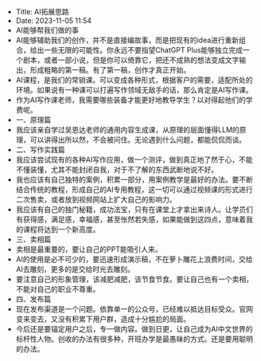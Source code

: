 - Title: AI拓展思路
- Date: 2023-11-05 11:54
- AI能够帮我们做的事
- AI能够辅助我们的创作，并不是直接编故事，而是把现有的idea进行重新组合，给出一些无限的可能性。你永远不要指望ChatGPT Plus能够独立完成一个剧本，或者一部小说，但是你可以倚靠它，把还不成熟的想法变成文字输出，形成粗略的第一稿。有了第一稿，创作才真正开始。
- AI课程，是我们的常销课。可以变成各种形式，根据客户的需要，适配所处的环境。如果说有一种课可以打遍写作领域无敌手的话，那么肯定是AI写作课。
- 作为AI写作课老师，我需要哪些装备才能更好地教导学生？以对得起他们的学费呢。
- 一、原理篇
- 我应该亲自学过吴恩达老师的通用内容生成课，从原理的层面懂得LLM的原理，可以讲得出所以然，不会被问住。无论遇到什么问题，都能侃侃而谈。
- 二、写作实践篇
- 我应该尝试现有的各种AI写作应用，做一个测评，做到真正地了然于心，不能不懂装懂，尤其不能封闭自我，对于不了解的东西武断地说不好。
- 我也应该有自己独特的案例，积累一部分，用案例教学是最好的办法。要不断结合传统的教程，形成自己的AI专用教程，这一切可以通过视频课的形式进行二次售卖，或者放到视频网站上扩大自己的影响力。
- 我应该有自己的独门秘籍，成功法宝，只有在课堂上才拿出来诗人。让学员们有获得感，满足感，幸福感，甚至怅然若失感，如果能做到这四点，意味着我的课程将达到一个新高度。
- 三、卖相篇
- 卖相是最重要的，要让自己的PPT能吸引人来。
- AI的使用是必不可少的，要迅速形成演示稿，不在萝卜雕花上浪费时间，交给AI去雕刻，更多的是交给时光去雕刻。
- 要注意自己的形象管理，该减肥减肥，该节食节食。要让自己也有一个卖相，不能对自己的职业不尊重。
- 四、发布篇
- 现在发布渠道是一个问题。依靠单一的公众号，已经难以抵达目标受众。官网变来变去，又没有积累下用户群，造成十分尴尬的局面。
- 今后还是要锚定用户之后，专一做内容。做到日更，让自己成为AI中文世界的标杆性人物。创收的办法有很多种，开班办学是最愚昧的方式。还是要用聪明的办法。
